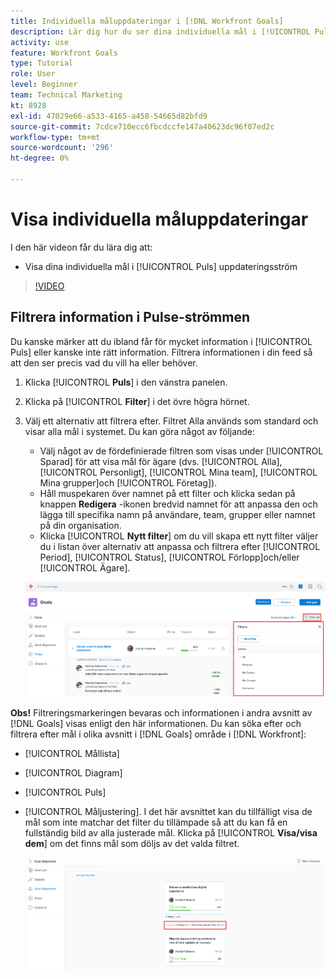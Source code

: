 ```yaml
---
title: Individuella måluppdateringar i [!DNL Workfront Goals]
description: Lär dig hur du ser dina individuella mål i [!UICONTROL Puls] uppdateringsström i [!DNL-mål].
activity: use
feature: Workfront Goals
type: Tutorial
role: User
level: Beginner
team: Technical Marketing
kt: 8928
exl-id: 47029e66-a533-4165-a458-54665d82bfd9
source-git-commit: 7cdce710ecc6fbcdccfe147a40623dc96f07ed2c
workflow-type: tm+mt
source-wordcount: '296'
ht-degree: 0%

---
```


# Visa individuella måluppdateringar

I den här videon får du lära dig att:

* Visa dina individuella mål i [!UICONTROL Puls] uppdateringsström

>[!VIDEO](https://video.tv.adobe.com/v/335200/?quality=12)

## Filtrera information i Pulse-strömmen

Du kanske märker att du ibland får för mycket information i [!UICONTROL Puls] eller kanske inte rätt information. Filtrera informationen i din feed så att den ser precis vad du vill ha eller behöver.

1. Klicka [!UICONTROL **Puls**] i den vänstra panelen.
1. Klicka på [!UICONTROL **Filter**] i det övre högra hörnet.
1. Välj ett alternativ att filtrera efter. Filtret Alla används som standard och visar alla mål i systemet. Du kan göra något av följande:

   * Välj något av de fördefinierade filtren som visas under [!UICONTROL Sparad] för att visa mål för ägare (dvs. [!UICONTROL Alla], [!UICONTROL Personligt], [!UICONTROL Mina team], [!UICONTROL Mina grupper]och [!UICONTROL Företag]).
   * Håll muspekaren över namnet på ett filter och klicka sedan på knappen **Redigera** -ikonen bredvid namnet för att anpassa den och lägga till specifika namn på användare, team, grupper eller namnet på din organisation.
   * Klicka [!UICONTROL **Nytt filter**] om du vill skapa ett nytt filter väljer du i listan över alternativ att anpassa och filtrera efter [!UICONTROL Period], [!UICONTROL Status], [!UICONTROL Förlopp]och/eller [!UICONTROL Ägare].

   ![En bild av [!UICONTROL Filter] panel i [!DNL Workfront Goals]](assets/18-workfront-goals-pulse-stream.png)

**Obs!** Filtreringsmarkeringen bevaras och informationen i andra avsnitt av [!DNL Goals] visas enligt den här informationen. Du kan söka efter och filtrera efter mål i olika avsnitt i [!DNL Goals] område i [!DNL Workfront]:

* [!UICONTROL Mållista]
* [!UICONTROL Diagram]
* [!UICONTROL Puls]
* [!UICONTROL Måljustering]. I det här avsnittet kan du tillfälligt visa de mål som inte matchar det filter du tillämpade så att du kan få en fullständig bild av alla justerade mål. Klicka på [!UICONTROL **Visa/visa dem**] om det finns mål som döljs av det valda filtret.

   ![](assets/19-workfront-goals-filter-show-it.png)
